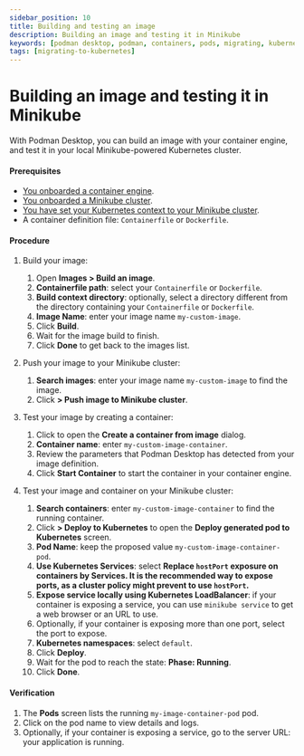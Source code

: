 ```yaml
---
sidebar_position: 10
title: Building and testing an image
description: Building an image and testing it in Minikube
keywords: [podman desktop, podman, containers, pods, migrating, kubernetes, minikube]
tags: [migrating-to-kubernetes]
---
```


# Building an image and testing it in Minikube

With Podman Desktop, you can build an image with your container engine, and test it in your local Minikube-powered Kubernetes cluster.

#### Prerequisites

- [You onboarded a container engine](/docs/onboarding/containers).
- [You onboarded a Minikube cluster](/docs/onboarding/kubernetes/minikube).
- [You have set your Kubernetes context to your Minikube cluster](/docs/kubernetes/minikube/working-with-your-local-minikube-cluster).
- A container definition file: `Containerfile` or `Dockerfile`.

#### Procedure

1. Build your image:

   1. Open **<icon icon="fa-solid fa-cloud" size="lg" /> Images > <icon icon="fa-solid fa-cube" size="lg" /> Build an image**.
   1. **Containerfile path**: select your `Containerfile` or `Dockerfile`.
   1. **Build context directory**: optionally, select a directory different from the directory containing your `Containerfile` or `Dockerfile`.
   1. **Image Name**: enter your image name `my-custom-image`.
   1. Click **<icon icon="fa-solid fa-cube" size="lg" /> Build**.
   1. Wait for the image build to finish.
   1. Click **Done** to get back to the images list.

1. Push your image to your Minikube cluster:

   1. **<icon icon="fa-solid fa-cloud" size="lg" /> Search images**: enter your image name `my-custom-image` to find the image.
   1. Click **<icon icon="fa-solid fa-ellipsis-v" size="lg" /> > <icon icon="fa-solid fa-ellipsis-v" size="lg" /> Push image to Minikube cluster**.

1. Test your image by creating a container:

   1. Click **<icon icon="fa-solid fa-play" size="lg" />** to open the **Create a container from image** dialog.
   1. **Container name**: enter `my-custom-image-container`.
   1. Review the parameters that Podman Desktop has detected from your image definition.
   1. Click **<icon icon="fa-solid fa-play" size="lg" /> Start Container** to start the container in your container engine.

1. Test your image and container on your Minikube cluster:

   1. **<icon icon="fa-solid fa-cloud" size="lg" /> Search containers**: enter `my-custom-image-container` to find the running container.
   1. Click **<icon icon="fa-solid fa-ellipsis-v" size="lg" /> > <icon icon="fa-solid fa-rocket" size="lg" /> Deploy to Kubernetes** to open the **Deploy generated pod to Kubernetes** screen.
   1. **Pod Name**: keep the proposed value `my-custom-image-container-pod`.
   1. **Use Kubernetes Services**: select **Replace `hostPort` exposure on containers by Services. It is the recommended way to expose ports, as a cluster policy might prevent to use `hostPort`.**
   1. **Expose service locally using Kubernetes LoadBalancer**: if your container is exposing a service, you can use `minikube service` to get a web browser or an URL to use.
   1. Optionally, if your container is exposing more than one port, select the port to expose.
   1. **Kubernetes namespaces**: select `default`.
   1. Click **<icon icon="fa-solid fa-rocket" size="lg" /> Deploy**.
   1. Wait for the pod to reach the state: **Phase: Running**.
   1. Click **Done**.

#### Verification

1. The **<icon icon="fa-solid fa-cubes" size="lg" /> Pods** screen lists the running `my-image-container-pod` pod.
1. Click on the pod name to view details and logs.
1. Optionally, if your container is exposing a service, go to the server URL: your application is running.
